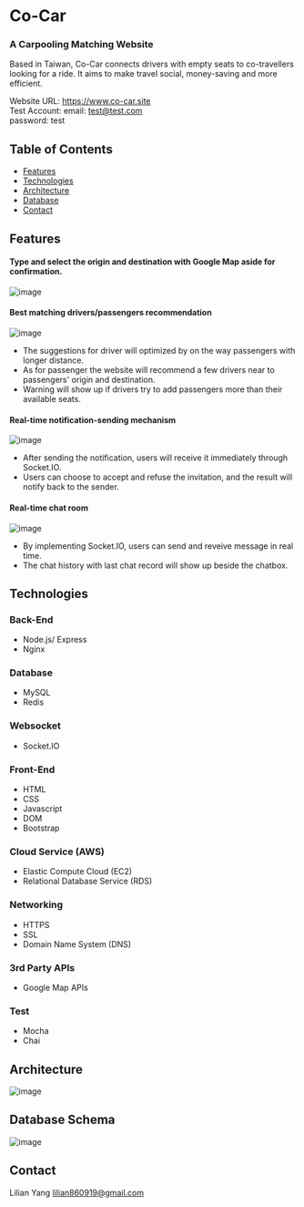 # Co-Car
### A Carpooling Matching Website
Based in Taiwan, Co-Car connects drivers with empty seats to co-travellers looking for a ride. It aims to make travel social, money-saving and more efficient. 

Website URL: https://www.co-car.site <br>
Test Account: 
email: test@test.com <br>
password: test

## Table of Contents
* [Features](https://github.com/Lilian-yoli/Co-Car#Features)
* [Technologies](https://github.com/Lilian-yoli/Co-Car#Technologies)
* [Architecture](https://github.com/Lilian-yoli/Co-Car#Architecture)
* [Database](https://github.com/Lilian-yoli/Co-Car#Database)
* [Contact](https://github.com/Lilian-yoli/Co-Car#Contact)

## Features
#### Type and select the origin and destination with Google Map aside for confirmation.

![image](https://github.com/Lilian-yoli/Co-Car/blob/main/others/select_location.gif)

#### Best matching drivers/passengers recommendation

![image](https://github.com/Lilian-yoli/Co-Car/blob/main/others/suggest_page.gif)
* The suggestions for driver will optimized by on the way passengers with longer distance.
* As for passenger the website will recommend a few drivers near to passengers' origin and destination.
* Warning will show up if drivers try to add passengers more than their available seats.    

#### Real-time notification-sending mechanism

![image](https://github.com/Lilian-yoli/Co-Car/blob/main/others/notification.gif)
* After sending the notification, users will receive it immediately through Socket.IO.
* Users can choose to accept and refuse the invitation, and the result will notify back to the sender.

#### Real-time chat room
![image](https://github.com/Lilian-yoli/Co-Car/blob/main/others/chatdemo.gif)
* By implementing Socket.IO, users can send and reveive message in real time.
* The chat history with last chat record will show up beside the chatbox.  

## Technologies
### Back-End
  * Node.js/ Express
  * Nginx

### Database
  * MySQL
  * Redis

### Websocket
  * Socket.IO

### Front-End
  * HTML
  * CSS
  * Javascript
  * DOM
  * Bootstrap

### Cloud Service (AWS) 
  * Elastic Compute Cloud (EC2)
  * Relational Database Service (RDS)

### Networking
  * HTTPS
  * SSL
  * Domain Name System (DNS)

### 3rd Party APIs
  * Google Map APIs

### Test
  * Mocha
  * Chai

## Architecture

![image](https://github.com/Lilian-yoli/Co-Car/blob/main/others/refine%20Architecture.png)

## Database Schema

![image](https://github.com/Lilian-yoli/Co-Car/blob/main/others/database.png)

## Contact
Lilian Yang lilian860919@gmail.com
